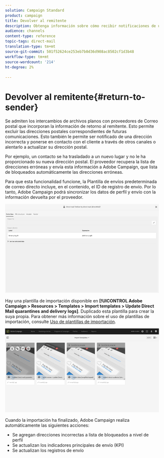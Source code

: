 ```yaml
---
solution: Campaign Standard
product: campaign
title: Devolver al remitente
description: Obtenga información sobre cómo recibir notificaciones de una dirección incorrecta y excluirla de futuras comunicaciones.
audience: channels
content-type: reference
topic-tags: direct-mail
translation-type: tm+mt
source-git-commit: 501f52624ce253eb7b0d36d908ac8502cf1d3b48
workflow-type: tm+mt
source-wordcount: '214'
ht-degree: 2%

---
```



# Devolver al remitente{#return-to-sender}

Se admiten los intercambios de archivos planos con proveedores de Correo postal que incorporan la información de retorno al remitente. Esto permite excluir las direcciones postales correspondientes de futuras comunicaciones. Esto también le permite ser notificado de una dirección incorrecta y ponerse en contacto con el cliente a través de otros canales o alentarlo a actualizar su dirección postal.

Por ejemplo, un contacto se ha trasladado a un nuevo lugar y no le ha proporcionado su nueva dirección postal. El proveedor recupera la lista de direcciones erróneas y envía esta información a Adobe Campaign, que lista de bloqueados automáticamente las direcciones erróneas.

Para que esta funcionalidad funcione, la Plantilla de envíos predeterminada de correo directo incluye, en el contenido, el ID de registro de envío. Por lo tanto, Adobe Campaign podrá sincronizar los datos de perfil y envío con la información devuelta por el proveedor.

![](assets/direct_mail_return_sender_1.png)

Hay una plantilla de importación disponible en **[!UICONTROL Adobe Campaign > Resources > Templates > Import templates > Update Direct Mail quarantines and delivery logs]**. Duplicado esta plantilla para crear la suya propia. Para obtener más información sobre el uso de plantillas de importación, consulte [Uso de plantillas de importación](../../automating/using/importing-data-with-import-templates.md#setting-up-import-templates).

![](assets/direct_mail_return_sender_2.png)

Cuando la importación ha finalizado, Adobe Campaign realiza automáticamente las siguientes acciones:

* Se agregan direcciones incorrectas a lista de bloqueados a nivel de perfil
* Se actualizan los indicadores principales de envío (KPI)
* Se actualizan los registros de envío

